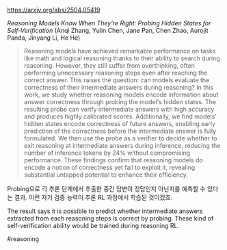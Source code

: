 https://arxiv.org/abs/2504.05419

*Reasoning Models Know When They're Right: Probing Hidden States for Self-Verification* (Anqi Zhang, Yulin Chen, Jane Pan, Chen Zhao, Aurojit Panda, Jinyang Li, He He)

> Reasoning models have achieved remarkable performance on tasks like math and logical reasoning thanks to their ability to search during reasoning. However, they still suffer from overthinking, often performing unnecessary reasoning steps even after reaching the correct answer. This raises the question: can models evaluate the correctness of their intermediate answers during reasoning? In this work, we study whether reasoning models encode information about answer correctness through probing the model's hidden states. The resulting probe can verify intermediate answers with high accuracy and produces highly calibrated scores. Additionally, we find models' hidden states encode correctness of future answers, enabling early prediction of the correctness before the intermediate answer is fully formulated. We then use the probe as a verifier to decide whether to exit reasoning at intermediate answers during inference, reducing the number of inference tokens by 24\% without compromising performance. These findings confirm that reasoning models do encode a notion of correctness yet fail to exploit it, revealing substantial untapped potential to enhance their efficiency.

Probing으로 각 추론 단계에서 추출한 중간 답변이 정답인지 아닌지를 예측할 수 있다는 결과. 이런 자기 검증 능력이 추론 RL 과정에서 학습된 것이겠죠.

<english>
The result says it is possible to predict whether intermediate answers extracted from each reasoning steps is correct by probing. These kind of self-verification ability would be trained during reasoning RL.
</english>

#reasoning 